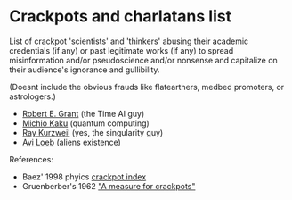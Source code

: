 # Crackpots and charlatans list

List of crackpot 'scientists' and 'thinkers' abusing their academic
credentials (if any) or past legitimate works (if any) to spread
misinformation and/or pseudoscience and/or nonsense and capitalize on
their audience's ignorance and gullibility. 

(Doesnt include the obvious frauds like flatearthers, medbed
promoters, or astrologers.)

* [Robert E. Grant](https://robertedwardgrant.com/) (the Time AI guy)
* [Michio Kaku](https://mkaku.org/) (quantum computing)
* [Ray Kurzweil](https://www.thekurzweillibrary.com/) (yes, the singularity guy)
* [Avi Loeb](https://lweb.cfa.harvard.edu/~loeb/) (aliens existence)


References:

* Baez' 1998 phyics [crackpot index](https://math.ucr.edu/home/baez/crackpot.html)
* Gruenberber's 1962 ["A measure for crackpots"](https://www.rand.org/content/dam/rand/pubs/papers/2006/P2678.pdf)
